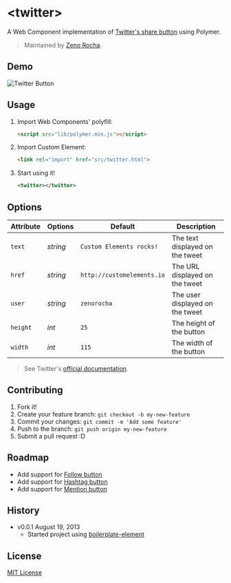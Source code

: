 # &lt;twitter&gt;

A Web Component implementation of [Twitter's share button](https://twitter.com/about/resources/buttons#tweet) using Polymer.

> Maintained by [Zeno Rocha](https://github.com/zenorocha).

## Demo

![Twitter Button](http://zno.io/QtuS/twitter-element.png)

## Usage

1. Import Web Components' polyfill:

	```html
	<script src="lib/polymer.min.js"></script>
	```

2. Import Custom Element:

	```html
	<link rel="import" href="src/twitter.html">
	```

3. Start using it!

	```xml
	<twitter></twitter>
	```

## Options

Attribute | Options  | Default                    | Description
---       | ---      | ---                        | ---
`text`    | *string* | `Custom Elements rocks!`   | The text displayed on the tweet
`href`    | *string* | `http://customelements.io` | The URL displayed on the tweet
`user`    | *string* | `zenorocha`                | The user displayed on the tweet
`height`  | *int*    | `25`                       | The height of the button
`width`   | *int*    | `115`                      | The width of the button

> See Twitter's [official documentation](https://twitter.com/about/resources/buttons).

## Contributing

1. Fork it!
2. Create your feature branch: `git checkout -b my-new-feature`
3. Commit your changes: `git commit -m 'Add some feature'`
4. Push to the branch: `git push origin my-new-feature`
5. Submit a pull request :D

## Roadmap

* Add support for [Follow button](https://twitter.com/about/resources/buttons#follow)
* Add support for [Hashtag button](https://twitter.com/about/resources/buttons#hashtag)
* Add support for [Mention button](https://twitter.com/about/resources/buttons#mention)

## History

* v0.0.1 August 19, 2013
	* Started project using [boilerplate-element](https://github.com/customelements/boilerplate-element)

## License

[MIT License](http://opensource.org/licenses/MIT)